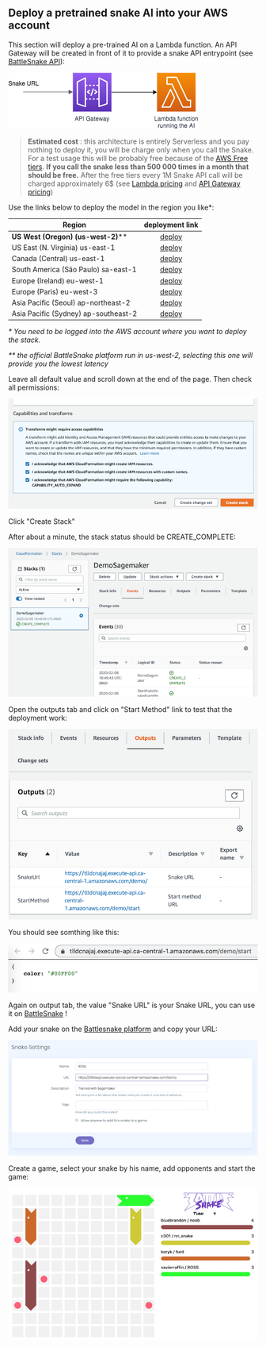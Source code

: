 ## Deploy a pretrained snake AI into your AWS account

This section will deploy a pre-trained AI on a Lambda function. An API Gateway will be created in front of it to provide a snake API entrypoint (see [BattleSnake API](https://docs.battlesnake.com/snake-api)):

![Endpoint Architecture](images/SimpleEndpoint.png "Endpoint Architecture")

> __Estimated cost__ : this architecture is entirely Serverless and you pay nothing to deploy it, you will be charge only when you call the Snake. For a test usage this will be probably free because of the [AWS Free tiers](https://aws.amazon.com/free/). __If you call the snake less than 500 000 times in a month that should be free.__ After the free tiers every 1M Snake API call will be charged approximately 6$ (see [Lambda pricing](https://aws.amazon.com/lambda/pricing/) and [API Gateway pricing](https://aws.amazon.com/api-gateway/pricing/))

Use the links below to deploy the model in the region you like*:

| Region        | deployment link |
| ------------- | :-------------:|
| __US West (Oregon) (us-west-2)__**      | [deploy](https://us-west-2.console.aws.amazon.com/cloudformation/home?region=us-west-2#/stacks/create/review?templateURL=https://battlesnake-aws-us-west-2.s3.us-west-2.amazonaws.com/cloudformation/deploy-battlesnake-endpoint.yaml&stackName=PrebuildSnakeEndPoint&param_S3Bucket=battlesnake-aws-us-west-2) |
| US East (N. Virginia) us-east-1     | [deploy](https://us-east-1.console.aws.amazon.com/cloudformation/home?region=us-east-1#/stacks/create/review?templateURL=https://battlesnake-aws-us-east-1.s3.us-east-1.amazonaws.com/cloudformation/deploy-prebuild-battlesnake-endpoint.yaml&stackName=PrebuildSnakeEndPoint) |
| Canada (Central) us-east-1     | [deploy](https://ca-central-1.console.aws.amazon.com/cloudformation/home?region=ca-central-1#/stacks/create/review?templateURL=https://battlesnake-aws-ca-central-1.s3.ca-central-1.amazonaws.com/cloudformation/deploy-prebuild-battlesnake-endpoint.yaml&stackName=PrebuildSnakeEndPoint) |
| South America (São Paulo) sa-east-1     | [deploy](https://sa-east-1.console.aws.amazon.com/cloudformation/home?region=sa-east-1#/stacks/create/review?templateURL=https://battlesnake-aws-sa-east-1.s3.sa-east-1.amazonaws.com/cloudformation/deploy-prebuild-battlesnake-endpoint.yaml&stackName=PrebuildSnakeEndPoint) |
| Europe (Ireland) eu-west-1     | [deploy](https://eu-west-1.console.aws.amazon.com/cloudformation/home?region=eu-west-1#/stacks/create/review?templateURL=https://battlesnake-aws-eu-west-1.s3.eu-west-1.amazonaws.com/cloudformation/deploy-prebuild-battlesnake-endpoint.yaml&stackName=PrebuildSnakeEndPoint) |
| Europe (Paris) eu-west-3     | [deploy](https://eu-west-3.console.aws.amazon.com/cloudformation/home?region=eu-west-3#/stacks/create/review?templateURL=https://battlesnake-aws-eu-west-3.s3.eu-west-3.amazonaws.com/cloudformation/deploy-prebuild-battlesnake-endpoint.yaml&stackName=PrebuildSnakeEndPoint) |
| Asia Pacific (Seoul) ap-northeast-2     | [deploy](https://ap-northeast-2.console.aws.amazon.com/cloudformation/home?region=ap-northeast-2#/stacks/create/review?templateURL=https://battlesnake-aws-ap-northeast-2.s3.ap-northeast-2.amazonaws.com/cloudformation/deploy-prebuild-battlesnake-endpoint.yaml&stackName=PrebuildSnakeEndPoint) |
| Asia Pacific (Sydney) ap-southeast-2    | [deploy](https://ap-southeast-2.console.aws.amazon.com/cloudformation/home?region=ap-southeast-2#/stacks/create/review?templateURL=https://battlesnake-aws-ap-southeast-2.s3.ap-southeast-2.amazonaws.com/cloudformation/deploy-prebuild-battlesnake-endpoint.yaml&stackName=PrebuildSnakeEndPoint) |

_* You need to be logged into the AWS account where you want to deploy the stack._

_** the official BattleSnake platform run in us-west-2, selecting this one will provide you the lowest latency_

Leave all default value and scroll down at the end of the page. Then check all permissions:

![Accept Permissions](images/create-stack.png "Permission checkboxes")

Click "Create Stack"

After about a minute, the stack status should be CREATE_COMPLETE:

![Creation complete](images/create-complete.png "Creation complete")

Open the outputs tab and click on "Start Method" link to test that the deployment work:

![Output tab](images/outputs.png "Output tab")

You should see somthing like this:

![Successfull result](images/working.png "Result")

Again on output tab, the value "Snake URL" is your Snake URL, you can use it on [BattleSnake](https://play.battlesnake.com/) !

Add your snake on the [Battlesnake platform](https://play.battlesnake.com/) and copy your URL:

![Add snake](images/addsnake.png "Add snake")

Create a game, select your snake by his name, add opponents and start the game:

![Battlesnake Board](images/game.png "Battlesnake Board")
